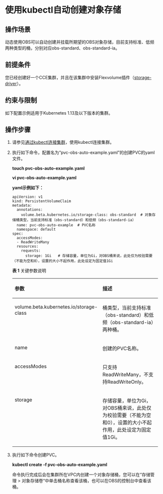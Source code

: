# 使用kubectl自动创建对象存储<a name="cce_01_0325"></a>

## 操作场景<a name="section1062914713566"></a>

动态使用OBS可以自动创建并挂载所期望的OBS对象存储，目前支持标准、低频两种类型的桶，分别对应obs-standard、obs-standard-ia。

## 前提条件<a name="section1640173074515"></a>

您已经创建好一个CCE集群，并且在该集群中安装Flexvolume插件（[storage-driver](storage-driver（系统资源插件-必装）.md)）。

## 约束与限制<a name="section946015116135"></a>

如下配置示例适用于Kubernetes 1.13及以下版本的集群。

## 操作步骤<a name="section1530655595611"></a>

1.  请参见[通过kubectl连接集群](通过kubectl连接集群.md)，使用kubectl连接集群。
2.  执行如下命令，配置名为“pvc-obs-auto-example.yaml”的创建PVC的yaml文件。

    **touch pvc-obs-auto-example.yaml**

    **vi pvc-obs-auto-example.yaml**

    **yaml示例如下：**

    ```
    apiVersion: v1 
    kind: PersistentVolumeClaim 
    metadata: 
      annotations: 
        volume.beta.kubernetes.io/storage-class: obs-standard  # 对象存储桶类型，当前支持标准（obs-standard）和低频（obs-standard-ia）
      name: pvc-obs-auto-example  # PVC名称
      namespace: default 
    spec: 
      accessModes: 
      - ReadWriteMany 
      resources: 
        requests: 
          storage: 1Gi   # 存储容量，单位为Gi，对OBS桶来说，此处仅为校验需要（不能为空和0），设置的大小不起作用，此处设定为固定值1Gi
    ```

    **表 1**  关键参数说明

    <a name="table1897325023619"></a>
    <table><thead align="left"><tr id="row2973195019365"><th class="cellrowborder" valign="top" width="35.809999999999995%" id="mcps1.2.3.1.1"><p id="p1973155063611"><a name="p1973155063611"></a><a name="p1973155063611"></a>参数</p>
    </th>
    <th class="cellrowborder" valign="top" width="64.19%" id="mcps1.2.3.1.2"><p id="p139741150123614"><a name="p139741150123614"></a><a name="p139741150123614"></a>描述</p>
    </th>
    </tr>
    </thead>
    <tbody><tr id="row3974350153618"><td class="cellrowborder" valign="top" width="35.809999999999995%" headers="mcps1.2.3.1.1 "><p id="p2974155083619"><a name="p2974155083619"></a><a name="p2974155083619"></a>volume.beta.kubernetes.io/storage-class</p>
    </td>
    <td class="cellrowborder" valign="top" width="64.19%" headers="mcps1.2.3.1.2 "><p id="p1497425012362"><a name="p1497425012362"></a><a name="p1497425012362"></a>桶类型，当前支持标准（obs-standard）和低频（obs-standard-ia）两种桶。</p>
    </td>
    </tr>
    <tr id="row2974950133612"><td class="cellrowborder" valign="top" width="35.809999999999995%" headers="mcps1.2.3.1.1 "><p id="p1497565093618"><a name="p1497565093618"></a><a name="p1497565093618"></a>name</p>
    </td>
    <td class="cellrowborder" valign="top" width="64.19%" headers="mcps1.2.3.1.2 "><p id="p1975145003618"><a name="p1975145003618"></a><a name="p1975145003618"></a>创建的PVC名称。</p>
    </td>
    </tr>
    <tr id="row12975850123614"><td class="cellrowborder" valign="top" width="35.809999999999995%" headers="mcps1.2.3.1.1 "><p id="p17975150193613"><a name="p17975150193613"></a><a name="p17975150193613"></a>accessModes</p>
    </td>
    <td class="cellrowborder" valign="top" width="64.19%" headers="mcps1.2.3.1.2 "><p id="p10975150173615"><a name="p10975150173615"></a><a name="p10975150173615"></a>只支持ReadWriteMany，不支持ReadWriteOnly。</p>
    </td>
    </tr>
    <tr id="row169751506362"><td class="cellrowborder" valign="top" width="35.809999999999995%" headers="mcps1.2.3.1.1 "><p id="p109751750123619"><a name="p109751750123619"></a><a name="p109751750123619"></a>storage</p>
    </td>
    <td class="cellrowborder" valign="top" width="64.19%" headers="mcps1.2.3.1.2 "><p id="p119761450113614"><a name="p119761450113614"></a><a name="p119761450113614"></a>存储容量，单位为Gi，对OBS桶来说，此处仅为校验需要（不能为空和0），设置的大小不起作用，此处设定为固定值1Gi。</p>
    </td>
    </tr>
    </tbody>
    </table>

3.  执行如下命令创建PVC。

    **kubectl create -f pvc-obs-auto-example.yaml**

    命令执行完成后会在集群所在VPC内创建一个对象存储桶，您可以在“存储管理 \> 对象存储卷“中单击桶名称查看该桶，也可以在OBS的控制台中查看该桶。


